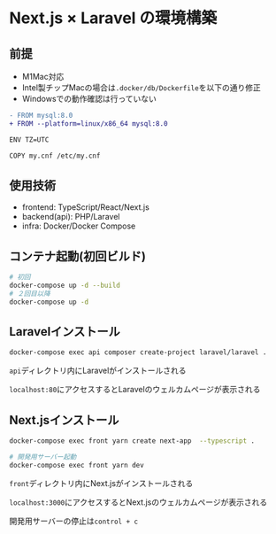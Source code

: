 # Next.js × Laravel の環境構築

## 前提

- M1Mac対応
- Intel製チップMacの場合は`.docker/db/Dockerfile`を以下の通り修正
- Windowsでの動作確認は行っていない

```diff
- FROM mysql:8.0
+ FROM --platform=linux/x86_64 mysql:8.0

ENV TZ=UTC

COPY my.cnf /etc/my.cnf
```

## 使用技術

- frontend: TypeScript/React/Next.js
- backend(api): PHP/Laravel
- infra: Docker/Docker Compose

## コンテナ起動(初回ビルド)

```sh
# 初回
docker-compose up -d --build
# ２回目以降
docker-compose up -d 
```

## Laravelインストール

```sh
docker-compose exec api composer create-project laravel/laravel .
```

`api`ディレクトリ内にLaravelがインストールされる

`localhost:80`にアクセスするとLaravelのウェルカムページが表示される

## Next.jsインストール

```sh
docker-compose exec front yarn create next-app  --typescript .

# 開発用サーバー起動
docker-compose exec front yarn dev
```

`front`ディレクトリ内にNext.jsがインストールされる

`localhost:3000`にアクセスするとNext.jsのウェルカムページが表示される

開発用サーバーの停止は`control + c`
